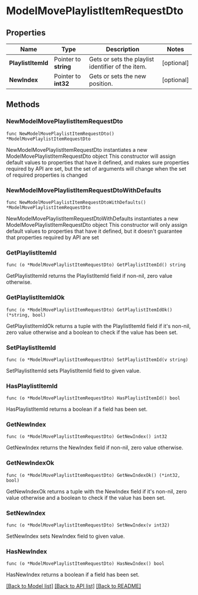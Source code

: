 # ModelMovePlaylistItemRequestDto

## Properties

Name | Type | Description | Notes
------------ | ------------- | ------------- | -------------
**PlaylistItemId** | Pointer to **string** | Gets or sets the playlist identifier of the item. | [optional] 
**NewIndex** | Pointer to **int32** | Gets or sets the new position. | [optional] 

## Methods

### NewModelMovePlaylistItemRequestDto

`func NewModelMovePlaylistItemRequestDto() *ModelMovePlaylistItemRequestDto`

NewModelMovePlaylistItemRequestDto instantiates a new ModelMovePlaylistItemRequestDto object
This constructor will assign default values to properties that have it defined,
and makes sure properties required by API are set, but the set of arguments
will change when the set of required properties is changed

### NewModelMovePlaylistItemRequestDtoWithDefaults

`func NewModelMovePlaylistItemRequestDtoWithDefaults() *ModelMovePlaylistItemRequestDto`

NewModelMovePlaylistItemRequestDtoWithDefaults instantiates a new ModelMovePlaylistItemRequestDto object
This constructor will only assign default values to properties that have it defined,
but it doesn't guarantee that properties required by API are set

### GetPlaylistItemId

`func (o *ModelMovePlaylistItemRequestDto) GetPlaylistItemId() string`

GetPlaylistItemId returns the PlaylistItemId field if non-nil, zero value otherwise.

### GetPlaylistItemIdOk

`func (o *ModelMovePlaylistItemRequestDto) GetPlaylistItemIdOk() (*string, bool)`

GetPlaylistItemIdOk returns a tuple with the PlaylistItemId field if it's non-nil, zero value otherwise
and a boolean to check if the value has been set.

### SetPlaylistItemId

`func (o *ModelMovePlaylistItemRequestDto) SetPlaylistItemId(v string)`

SetPlaylistItemId sets PlaylistItemId field to given value.

### HasPlaylistItemId

`func (o *ModelMovePlaylistItemRequestDto) HasPlaylistItemId() bool`

HasPlaylistItemId returns a boolean if a field has been set.

### GetNewIndex

`func (o *ModelMovePlaylistItemRequestDto) GetNewIndex() int32`

GetNewIndex returns the NewIndex field if non-nil, zero value otherwise.

### GetNewIndexOk

`func (o *ModelMovePlaylistItemRequestDto) GetNewIndexOk() (*int32, bool)`

GetNewIndexOk returns a tuple with the NewIndex field if it's non-nil, zero value otherwise
and a boolean to check if the value has been set.

### SetNewIndex

`func (o *ModelMovePlaylistItemRequestDto) SetNewIndex(v int32)`

SetNewIndex sets NewIndex field to given value.

### HasNewIndex

`func (o *ModelMovePlaylistItemRequestDto) HasNewIndex() bool`

HasNewIndex returns a boolean if a field has been set.


[[Back to Model list]](../README.md#documentation-for-models) [[Back to API list]](../README.md#documentation-for-api-endpoints) [[Back to README]](../README.md)


